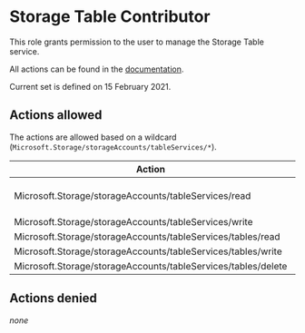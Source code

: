 # Storage Table Contributor

This role grants permission to the user to manage the Storage Table service.

All actions can be found in the [documentation](https://learn.microsoft.com/en-us/azure/role-based-access-control/resource-provider-operations#microsoftstorage).

Current set is defined on 15 February 2021.

## Actions allowed

The actions are allowed based on a wildcard (`Microsoft.Storage/storageAccounts/tableServices/*`).

| Action | Description |
|-|-|
| Microsoft.Storage/storageAccounts/tableServices/read | Get Table service properties |
| Microsoft.Storage/storageAccounts/tableServices/write |  |
| Microsoft.Storage/storageAccounts/tableServices/tables/read |  |
| Microsoft.Storage/storageAccounts/tableServices/tables/write |  |
| Microsoft.Storage/storageAccounts/tableServices/tables/delete |  |

## Actions denied

_none_
